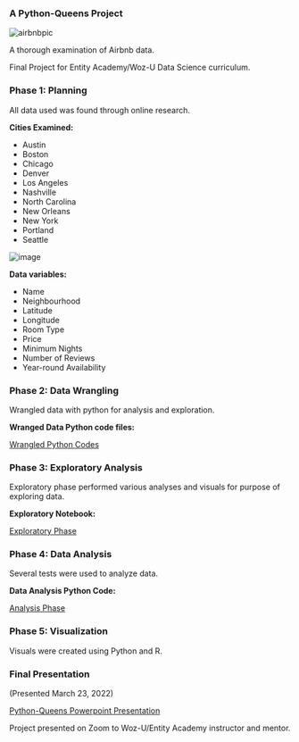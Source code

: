 ### **A Python-Queens Project**

![airbnbpic](https://user-images.githubusercontent.com/77132001/155603094-4f239f61-fb96-4f92-868b-2cf1ff5a6943.jpg)

A thorough examination of Airbnb data.

Final Project for Entity Academy/Woz-U Data Science curriculum.

### **Phase 1: Planning**

All data used was found through online research.

**Cities Examined:**

* Austin
* Boston
* Chicago
* Denver
* Los Angeles
* Nashville
* North Carolina
* New Orleans
* New York
* Portland
* Seattle

![image](https://user-images.githubusercontent.com/77132001/160274667-edae69b8-eb09-4728-b94e-61b72f5770f1.png)

**Data variables:**

* Name
* Neighbourhood
* Latitude
* Longitude
* Room Type
* Price
* Minimum Nights
* Number of Reviews
* Year-round Availability

### **Phase 2: Data Wrangling**
Wrangled data with python for analysis and exploration.

**Wranged Data Python code files:**

[Wrangled Python Codes](https://github.com/KingPalma13/Python-Queens/tree/faeb6589f0bdb1d302ffc68deae147add361d87a/Data%20Wrangling%20Phase/Wrangled%20Cities%202.0/Wrangled%20Python%20Codes)

### **Phase 3: Exploratory Analysis**

Exploratory phase performed various analyses and visuals for purpose of exploring data.

**Exploratory Notebook:**

[Exploratory Phase](https://github.com/KingPalma13/Python-Queens/tree/faeb6589f0bdb1d302ffc68deae147add361d87a/Exploratory%20Phase)

### **Phase 4: Data Analysis**

Several tests were used to analyze data.

**Data Analysis Python Code:**

[Analysis Phase](https://github.com/KingPalma13/Python-Queens/tree/faeb6589f0bdb1d302ffc68deae147add361d87a/Analysis%20Phase)

### **Phase 5: Visualization**

Visuals were created using Python and R.

### **Final Presentation**

(Presented March 23, 2022)

[Python-Queens Powerpoint Presentation](https://github.com/KingPalma13/Python-Queens/blob/main/PQ%20Airbnb%20Presentation.pptx)

Project presented on Zoom to Woz-U/Entity Academy instructor and mentor.
